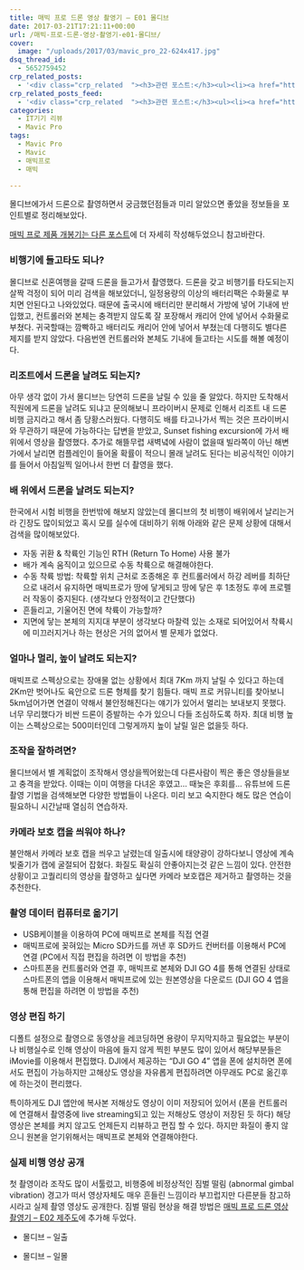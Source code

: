 ```yaml
---
title: 매빅 프로 드론 영상 촬영기 – E01 몰디브
date: 2017-03-21T17:21:11+00:00
url: /매빅-프로-드론-영상-촬영기-e01-몰디브/
cover:
  image: "/uploads/2017/03/mavic_pro_22-624x417.jpg"
dsq_thread_id:
  - 5652759452
crp_related_posts:
  - '<div class="crp_related  "><h3>관련 포스트:</h3><ul><li><a href="https://www.letmecompile.com/kotlin-coroutine-vs-javascript-async-comparison/"     class="post-873"><span class="crp_title">JavaScript 개발자에게 Kotlin coroutine 10분만에 이해시키기</span></a></li><li><a href="https://www.letmecompile.com/mysql-innodb-lock-deadlock/"     class="post-763"><span class="crp_title">MySQL InnoDB lock & deadlock 이해하기</span></a></li><li><a href="https://www.letmecompile.com/how-cloudflare-works/"     class="post-739"><span class="crp_title">클라우드플레어(Cloudflare) 동작 원리</span></a></li><li><a href="https://www.letmecompile.com/redis-cluster-sentinel-overview/"     class="post-770"><span class="crp_title">레디스 클러스터, 센티넬 구성 및 동작 방식</span></a></li><li><a href="https://www.letmecompile.com/mysql-innodb-auto-increment-%ec%84%b1%eb%8a%a5-%ec%b5%9c%ec%a0%81%ed%99%94/"     class="post-750"><span class="crp_title">MySQL - InnoDB Auto Increment 성능 최적화</span></a></li></ul><div class="crp_clear"></div></div>'
crp_related_posts_feed:
  - '<div class="crp_related  "><h3>관련 포스트:</h3><ul><li><a href="https://www.letmecompile.com/kotlin-coroutine-vs-javascript-async-comparison/"     class="post-873"><span class="crp_title">JavaScript 개발자에게 Kotlin coroutine 10분만에 이해시키기</span></a></li><li><a href="https://www.letmecompile.com/mysql-innodb-lock-deadlock/"     class="post-763"><span class="crp_title">MySQL InnoDB lock & deadlock 이해하기</span></a></li><li><a href="https://www.letmecompile.com/how-cloudflare-works/"     class="post-739"><span class="crp_title">클라우드플레어(Cloudflare) 동작 원리</span></a></li><li><a href="https://www.letmecompile.com/redis-cluster-sentinel-overview/"     class="post-770"><span class="crp_title">레디스 클러스터, 센티넬 구성 및 동작 방식</span></a></li><li><a href="https://www.letmecompile.com/mysql-innodb-auto-increment-%ec%84%b1%eb%8a%a5-%ec%b5%9c%ec%a0%81%ed%99%94/"     class="post-750"><span class="crp_title">MySQL - InnoDB Auto Increment 성능 최적화</span></a></li></ul><div class="crp_clear"></div></div>'
categories:
  - IT기기 리뷰
  - Mavic Pro
tags:
  - Mavic Pro
  - Mavic
  - 매빅프로
  - 매빅

---
```

몰디브에가서 드론으로 촬영하면서 궁금했던점들과 미리 알았으면 좋았을 정보들을 포인트별로 정리해보았다.

[매빅 프로 제품 개봉기는 다른 포스트][1]에 더 자세히 작성해두었으니 참고바란다.

### 비행기에 들고타도 되나?

몰디브로 신혼여행을 갈때 드론을 들고가서 촬영했다. 드론을 갖고 비행기를 타도되는지 살짝 걱정이 되어 미리 검색을 해보았더니, 일정용량의 이상의 배터리팩은 수화물로 부치면 안된다고 나와있었다. 때문에 출국시에 배터리만 분리해서 가방에 넣어 기내에 반입했고, 컨트롤러와 본체는 충격받지 않도록 잘 포장해서 캐리어 안에 넣어서 수화물로 부쳤다. 귀국할때는 깜빡하고 배터리도 캐리어 안에 넣어서 부쳤는데 다행히도 별다른 제지를 받지 않았다. 다음번엔 컨트롤러와 본체도 기내에 들고타는 시도를 해볼 예정이다.

### 리조트에서 드론을 날려도 되는지?

아무 생각 없이 가서 몰디브는 당연히 드론을 날릴 수 있을 줄 알았다. 하지만 도착해서 직원에게 드론을 날려도 되냐고 문의해보니 프라이버시 문제로 인해서 리조트 내 드론 비행 금지라고 해서 좀 당황스러웠다. 다행히도 배를 타고나가서 찍는 것은 프라이버시와 무관하기 때문에 가능하다는 답변을 받았고, Sunset fishing excursion에 가서 배위에서 영상을 촬영했다. 추가로 해뜰무렵 새벽녘에 사람이 없을때 빌라쪽이 아닌 해변가에서 날리면 컴플레인이 들어올 확률이 적으니 몰래 날려도 된다는 비공식적인 이야기를 들어서 아침일찍 일어나서 한번 더 촬영을 했다.

### 배 위에서 드론을 날려도 되는지?

한국에서 시험 비행을 한번밖에 해보지 않았는데 몰디브의 첫 비행이 배위에서 날리는거라 긴장도 많이되었고 혹시 모를 실수에 대비하기 위해 아래와 같은 문제 상황에 대해서 검색을 많이해보았다.

  * 자동 귀환 & 착륙인 기능인 RTH (Return To Home) 사용 불가
  * 배가 계속 움직이고 있으므로 수동 착륙으로 해결해야한다.
  * 수동 착륙 방법: 착륙할 위치 근처로 조종해온 후 컨트롤러에서 하강 레버를 최하단으로 내려서 유지하면 매빅프로가 땅에 닿게되고 땅에 닿은 후 1초정도 후에 프로펠러 작동이 중지된다. (생각보다 안정적이고 간단했다)
  * 흔들리고, 기울어진 면에 착륙이 가능할까?
  * 지면에 닿는 본체의 지지대 부분이 생각보다 마찰력 있는 소재로 되어있어서 착륙시에 미끄러지거나 하는 현상은 거의 없어서 별 문제가 없었다.

### 얼마나 멀리, 높이 날려도 되는지?

매빅프로 스펙상으로는 장애물 없는 상황에서 최대 7Km 까지 날릴 수 있다고 하는데 2Km만 벗어나도 육안으로 드론 형체를 찾기 힘들다. 매빅 프로 커뮤니티를 찾아보니 5km넘어가면 연결이 약해서 불안정해진다는 얘기가 있어서 멀리는 보내보지 못했다. 너무 무리했다가 비싼 드론이 증발하는 수가 있으니 다들 조심하도록 하자. 최대 비행 높이는 스펙상으로는 500미터인데 그렇게까지 높이 날릴 일은 없을듯 하다.

### 조작을 잘하려면?

몰디브에서 별 계획없이 조작해서 영상을찍어왔는데 다른사람이 찍은 좋은 영상들을보고 충격을 받았다. 이때는 이미 여행을 다녀온 후였고&#8230; 때늦은 후회를&#8230; 유튜브에 드론 촬영 기법을 검색해보면 다양한 방법들이 나온다. 미리 보고 숙지한다 해도 많은 연습이 필요하니 시간날때 열심히 연습하자.

### 카메라 보호 캡을 씌워야 하나?

불안해서 카메라 보호 캡을 씌우고 날렸는데 일출시에 태양광이 강하다보니 영상에 계속 빛줄기가 캡에 굴절되어 잡혔다. 화질도 확실히 안좋아지는것 같은 느낌이 있다. 안전한 상황이고 고퀄리티의 영상을 촬영하고 싶다면 카메라 보호캡은 제거하고 촬영하는 것을 추천한다.

### 촬영 데이터 컴퓨터로 옮기기

  * USB케이블을 이용하여 PC에 매빅프로 본체를 직접 연결
  * 매빅프로에 꽂혀있는 Micro SD카드를 꺼낸 후 SD카드 컨버터를 이용해서 PC에 연결 (PC에서 직접 편집을 하려면 이 방법을 추천)
  * 스마트폰을 컨트롤러와 연결 후, 매빅프로 본체와 DJI GO 4를 통해 연결된 상태로 스마트폰의 앱을 이용해서 매빅프로에 있는 원본영상을 다운로드 (DJI GO 4 앱을 통해 편집을 하려면 이 방법을 추천)

### 영상 편집 하기

디폴트 설정으로 촬영으로 동영상을 레코딩하면 용량이 무지막지하고 필요없는 부분이나 비행실수로 인해 영상이 마음에 들지 않게 찍힌 부분도 많이 있어서 해당부분들은 iMovie를 이용해서 편집했다. DJI에서 제공하는 &#8220;DJI GO 4&#8221; 앱을 폰에 설치하면 폰에서도 편집이 가능하지만 고해상도 영상을 자유롭게 편집하려면 아무래도 PC로 옮긴후에 하는것이 편리했다.

특이하게도 DJI 앱안에 복사본 저해상도 영상이 이미 저장되어 있어서 (폰을 컨트롤러에 연결해서 촬영중에 live streaming되고 있는 저해상도 영상이 저장된 듯 하다) 해당 영상은 본체를 켜지 않고도 언제든지 리뷰하고 편집 할 수 있다. 하지만 화질이 좋지 않으니 원본을 얻기위해서는 매빅프로 본체와 연결해야한다.

### 실제 비행 영상 공개

첫 촬영이라 조작도 많이 서툴렀고, 비행중에 비정상적인 짐벌 떨림 (abnormal gimbal vibration) 경고가 떠서 영상자체도 매우 흔들린 느낌이라 부끄럽지만 다른분들 참고하시라고 실제 촬영 영상도 공개한다. 짐벌 떨림 현상을 해결 방법은 [매빅 프로 드론 영상 촬영기 &#8211; E02 제주도][2]에 추가해 두었다.

  * 몰디브 &#8211; 일출



  * 몰디브 &#8211; 일몰

 [1]: /mavic-pro-review
 [2]: /매빅-프로-드론-영상-촬영기-e02-제주도